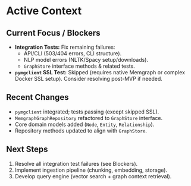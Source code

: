 # Active Context

## Current Focus / Blockers
- **Integration Tests:** Fix remaining failures:
    - API/CLI (503/404 errors, CLI structure).
    - NLP model errors (NLTK/Spacy setup/downloads).
    - `GraphStore` interface methods & related tests.
- **`pymgclient` SSL Test:** Skipped (requires native Memgraph or complex Docker SSL setup). Consider resolving post-MVP if needed.

## Recent Changes
- `pymgclient` integrated; tests passing (except skipped SSL).
- `MemgraphGraphRepository` refactored to `GraphStore` interface.
- Core domain models added (`Node`, `Entity`, `Relationship`).
- Repository methods updated to align with `GraphStore`.

## Next Steps
1. Resolve all integration test failures (see Blockers).
2. Implement ingestion pipeline (chunking, embedding, storage).
3. Develop query engine (vector search + graph context retrieval). 
